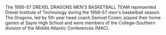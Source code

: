 The 1956–57 DREXEL DRAGONS MEN'S BASKETBALL TEAM represented Drexel Institute of Technology during the 1956–57 men's basketball season. The Dragons, led by 5th year head coach Samuel Cozen, played their home games at Sayre High School and were members of the College–Southern division of the Middle Atlantic Conferences (MAC).
